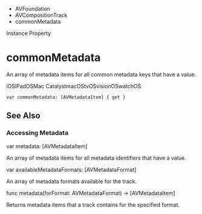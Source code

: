 

- AVFoundation
- AVCompositionTrack
-  commonMetadata 

Instance Property

# commonMetadata

An array of metadata items for all common metadata keys that have a value.

iOSiPadOSMac CatalystmacOStvOSvisionOSwatchOS

``` source
var commonMetadata: [AVMetadataItem] { get }
```

## See Also

### Accessing Metadata

var metadata: [AVMetadataItem]

An array of metadata items for all metadata identifiers that have a value.

var availableMetadataFormats: [AVMetadataFormat]

An array of metadata formats available for the track.

func metadata(forFormat: AVMetadataFormat) -> [AVMetadataItem]

Returns metadata items that a track contains for the specified format.

